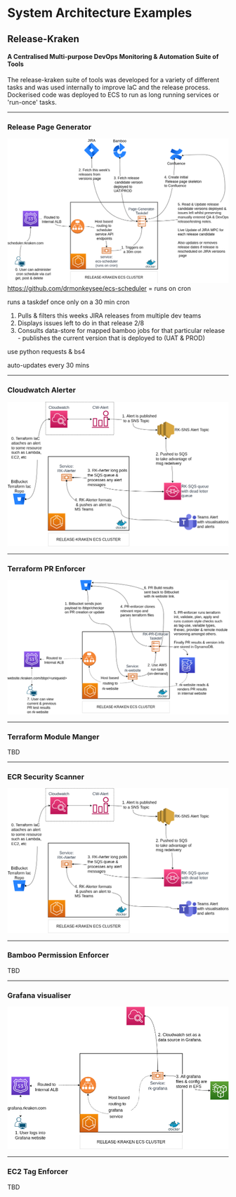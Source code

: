 # System Architecture Examples

## Release-Kraken
#### A Centralised Multi-purpose DevOps Monitoring & Automation Suite of Tools

The release-kraken suite of tools was developed for a variety of different tasks and was used internally to improve IaC and the release process. Dockerised code was deployed to ECS to run as long running services or 'run-once' tasks.


---
### Release Page Generator

![rk-page-gen](./docs/release_page_generator.drawio.png)
https://github.com/drmonkeysee/ecs-scheduler = runs on cron

runs a taskdef once only on a 30 min cron

1. Pulls & filters this weeks JIRA releases from multiple dev teams
2. Displays issues left to do in that release 2/8
3. Consults data-store for mapped bamboo jobs for that particular release  - publishes the current version that is deployed to (UAT & PROD)

use python requests & bs4

auto-updates every 30 mins

---
### Cloudwatch Alerter

![rk-alerter](./docs/rk_sqs_alerter.drawio.png)

---
### Terraform PR Enforcer

![rk-pr-enforcer](./docs/rk_terraform_pr_enforcer.drawio.png)

---
### Terraform Module Manger
TBD

---
### ECR Security Scanner

![rk-alerter](./docs/rk_sqs_alerter.drawio.png)

---
### Bamboo Permission Enforcer
TBD

---
### Grafana visualiser

![rk-grafana](./docs/rk_grafana.drawio.png)


---
### EC2 Tag Enforcer
TBD



